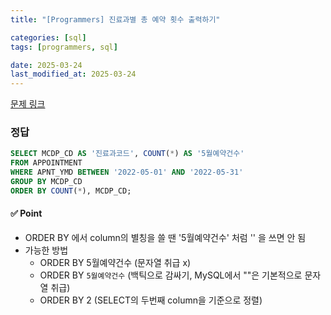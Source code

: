 ```yaml
---
title: "[Programmers] 진료과별 총 예약 횟수 출력하기"

categories: [sql]
tags: [programmers, sql]

date: 2025-03-24
last_modified_at: 2025-03-24
---
```

[문제 링크](https://school.programmers.co.kr/learn/courses/30/lessons/132202)

### 정답
```sql
SELECT MCDP_CD AS '진료과코드', COUNT(*) AS '5월예약건수'
FROM APPOINTMENT
WHERE APNT_YMD BETWEEN '2022-05-01' AND '2022-05-31'
GROUP BY MCDP_CD
ORDER BY COUNT(*), MCDP_CD;
```

#### ✅ Point
- ORDER BY 에서 column의 별칭을 쓸 땐 '5월예약건수' 처럼 '' 을 쓰면 안 됨
- 가능한 방법
    - ORDER BY 5월예약건수 (문자열 취급 x)
    - ORDER BY `5월예약건수` (백틱으로 감싸기, MySQL에서 ""은 기본적으로 문자열 취급)
    - ORDER BY 2 (SELECT의 두번째 column을 기준으로 정렬)
